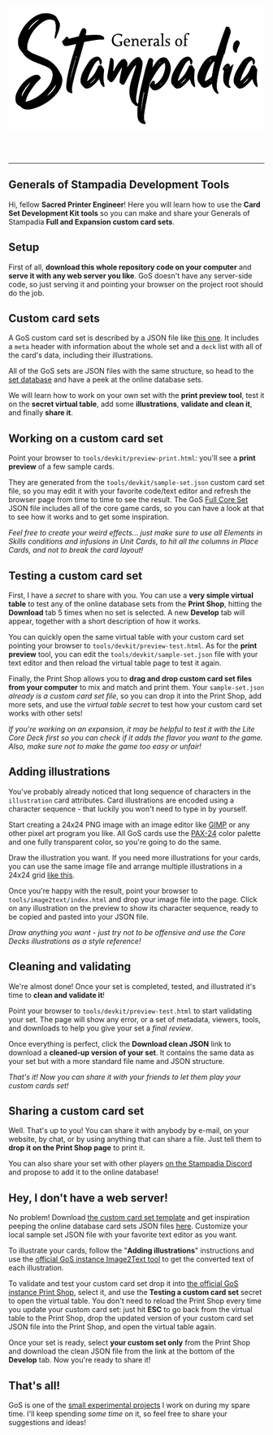 <div align="center" style="margin:60px 0">
    <p><img src="../images/logo.png"></p>
</div>

---

## Generals of Stampadia Development Tools

Hi, fellow **Sacred Printer Engineer**! Here you will learn how to use the **Card Set Development Kit tools** so you can make and share your Generals of Stampadia **Full and Expansion custom card sets**.

## Setup

First of all, **download this whole repository code on your computer** and **serve it with any web server you like**. GoS doesn't have any server-side code, so just serving it and pointing your browser on the project root should do the job.

## Custom card sets

A GoS custom card set is described by a JSON file like [this one](devkit/sample-set.json). It includes a `meta` header with information about the whole set and a `deck` list with all of the card's data, including their illustrations.

All of the GoS sets are JSON files with the same structure, so head to the [set database](../database/) and have a peek at the online database sets.

We will learn how to work on your own set with the **print preview tool**, test it on the **secret virtual table**, add some **illustrations**, **validate and clean it**, and finally **share it**.

## Working on a custom card set

Point your browser to `tools/devkit/preview-print.html`: you'll see a **print preview** of a few sample cards.

They are generated from the `tools/devkit/sample-set.json` custom card set file, so you may edit it with your favorite code/text editor and refresh the browser page from time to time to see the result. The GoS [Full Core Set](../database/GOSFCORE/) JSON file includes all of the core game cards, so you can have a look at that to see how it works and to get some inspiration.

_Feel free to create your weird effects... just make sure to use all Elements in Skills conditions and infusions in Unit Cards, to hit all the columns in Place Cards, and not to break the card layout!_

## Testing a custom card set

First, I have a _secret_ to share with you. You can use a **very simple virtual table** to test any of the online database sets from the **Print Shop**, hitting the **Download** tab 5 times when no set is selected. A new **Develop** tab will appear, together with a short description of how it works.

You can quickly open the same virtual table with your custom card set pointing your browser to `tools/devkit/preview-test.html`. As for the **print preview** tool, you can edit the `tools/devkit/sample-set.json` file with your text editor and then reload the virtual table page to test it again.

Finally, the Print Shop allows you to **drag and drop custom card set files from your computer** to mix and match and print them. Your `sample-set.json` _already is a custom card set file_, so you can drop it into the Print Shop, add more sets, and use the _virtual table secret_ to test how your custom card set works with other sets!

_If you're working on an expansion, it may be helpful to test it with the Lite Core Deck first so you can check if it adds the flavor you want to the game. Also, make sure not to make the game too easy or unfair!_

## Adding illustrations

You've probably already noticed that long sequence of characters in the `illustration` card attributes. Card illustrations are encoded using a character sequence - that luckily you won't need to type in by yourself.

Start creating a 24x24 PNG image with an image editor like [GIMP](https://www.gimp.org/) or any other pixel art program you like. All GoS cards use the [PAX-24](https://lospec.com/palette-list/pax-24) color palette and one fully transparent color, so you're going to do the same.

Draw the illustration you want. If you need more illustrations for your cards, you can use the same image file and arrange multiple illustrations in a 24x24 grid [like this](../assets/illustrations/illustrations.png).

Once you're happy with the result, point your browser to `tools/image2text/index.html` and drop your image file into the page. Click on any illustration on the preview to show its character sequence, ready to be copied and pasted into your JSON file.

_Draw anything you want - just try not to be offensive and use the Core Decks illustrations as a style reference!_

## Cleaning and validating

We're almost done! Once your set is completed, tested, and illustrated it's time to **clean and validate it**!

Point your browser to `tools/devkit/preview-test.html` to start validating your set. The page will show any error, or a set of metadata, viewers, tools, and downloads to help you give your set a _final review_.

Once everything is perfect, click the **Download clean JSON** link to download a **cleaned-up version of your set**. It contains the same data as your set but with a more standard file name and JSON structure.

_That's it! Now you can share it with your friends to let them play your custom cards set!_

## Sharing a custom card set

Well. That's up to you! You can share it with anybody by e-mail, on your website, by chat, or by using anything that can share a file. Just tell them to **drop it on the Print Shop page** to print it.

You can also share your set with other players [on the Stampadia Discord](https://discord.gg/EDYP2N4RMn) and propose to add it to the online database!

## Hey, I don't have a web server!

No problem! Download [the custom card set template](devkit/sample-set.json) and get inspiration peeping the online database card sets JSON files [here](../database/). Customize your local sample set JSON file with your favorite text editor as you want.

To illustrate your cards, follow the "**Adding illustrations**" instructions and use the [official GoS instance Image2Text tool](https://www.kesiev.com/stampadia-generals/tools/image2text/) to get the converted text of each illustration.

To validate and test your custom card set drop it into [the official GoS instance Print Shop](https://www.kesiev.com/stampadia-generals/printshop.html), select it, and use the **Testing a custom card set** secret to open the virtual table. You don't need to reload the Print Shop every time you update your custom card set: just hit **ESC** to go back from the virtual table to the Print Shop, drop the updated version of your custom card set JSON file into the Print Shop, and open the virtual table again.

Once your set is ready, select **your custom set only** from the Print Shop and download the clean JSON file from the link at the bottom of the **Develop** tab. Now you're ready to share it!

## That's all!

GoS is one of the [small experimental projects](https://github.com/kesiev?tab=repositories) I work on during my spare time. I'll keep spending _some time_ on it, so feel free to share your suggestions and ideas!
